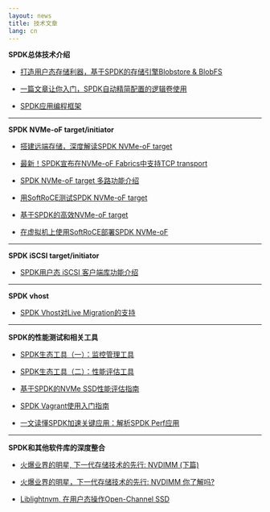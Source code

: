 ```yaml
---
layout: news
title: 技术文章
lang: cn
---
```


**SPDK总体技术介绍**

* [打造用户态存储利器，基于SPDK的存储引擎Blobstore & BlobFS](https://mp.weixin.qq.com/s/jiS3jUNLeL0XzcljF8OhQA)

* [一篇文章让你入门，SPDK自动精简配置的逻辑卷使用](https://mp.weixin.qq.com/s?__biz=MzI3NDA4ODY4MA==&mid=2653334755&idx=1&sn=65adf4f6db28513f30b450c2da0edf7d&chksm=f0cb5b64c7bcd272f4524575737af666c25f6efc9bef5151178bdc59ed5d76c0d85c731dc841&token=431082989&lang=zh_CN#rd)

* [SPDK应用编程框架](https://mp.weixin.qq.com/s?__biz=MzI3NDA4ODY4MA==&mid=2653334735&idx=1&sn=b81c263cffc74cf42338d2edda371d2c&chksm=f0cb5b48c7bcd25e83634357c9dc667f02499e348382e011bac20fbc13f442ac58a1e1799704&token=431082989&lang=zh_CN#rd)

******

**SPDK NVMe-oF target/initiator**

* [搭建远端存储，深度解读SPDK NVMe-oF target](https://mp.weixin.qq.com/s/ohPaxAwmhGtuQQWz--J6WA)

* [最新！SPDK宣布在NVMe-oF Fabrics中支持TCP transport](https://mp.weixin.qq.com/s?__biz=MzI3NDA4ODY4MA==&mid=2653335028&idx=1&sn=7dccf7eef694b974ab841d136b265cde&chksm=f0cb5a73c7bcd365f9d1cece44630c11dda3d537a405f7f91359676f9c1e3fdb9e1ed9f550c9&token=431082989&lang=zh_CN#rd)

* [SPDK NVMe-oF target 多路功能介绍](https://mp.weixin.qq.com/s?__biz=MzI3NDA4ODY4MA==&mid=2653334954&idx=1&sn=7aa90dc8d2660b211cd353118570c8b6&chksm=f0cb5a2dc7bcd33b3dabcf17d2afbdd6c02597f48cbf64ce1f5144720061deff8d6e1d0ed44a&token=431082989&lang=zh_CN#rd)

* [用SoftRoCE测试SPDK NVMe-oF target](https://mp.weixin.qq.com/s?__biz=MzI3NDA4ODY4MA==&mid=2653334844&idx=1&sn=96383bab414ad4e6454c7d98707dc611&chksm=f0cb5abbc7bcd3adf9137b3dd444b5a2f50fcf55ad44cc6a5a8f7fd79f14aebfe954e148c97c&token=431082989&lang=zh_CN#rd)

* [基于SPDK的高效NVMe-oF target](https://mp.weixin.qq.com/s?__biz=MzI3NDA4ODY4MA==&mid=2653334751&idx=1&sn=eb13c596b3e938a093ef9dccc716dd97&chksm=f0cb5b58c7bcd24ee2c9a9d0a648f1dae83ab52d5449291af41655bc485be56f382809975aa7&token=431082989&lang=zh_CN#rd)

* [在虚拟机上使用SoftRoCE部署SPDK NVMe-oF](https://mp.weixin.qq.com/s?__biz=MzI3NDA4ODY4MA==&mid=2653334915&idx=1&sn=196ca1105b9da3b3358caa1d09f0f41f&chksm=f0cb5a04c7bcd31249703bc6ca703133cfb6d58283e4d0c3b00bf4ed4793a5f9f1cae57fda54&token=431082989&lang=zh_CN#rd)

******

**SPDK iSCSI target/initiator**

* [SPDK用户态 iSCSI 客户端库功能介绍](https://mp.weixin.qq.com/s/RHisv2B_9f6Ql5_7iKa_Yw)

******

**SPDK vhost**

* [SPDK Vhost对Live Migration的支持](https://mp.weixin.qq.com/s?__biz=MzI3NDA4ODY4MA==&mid=2653334939&idx=1&sn=012fb74c571aed8093a5a17a38381f8d&chksm=f0cb5a1cc7bcd30a869d87df0e6e7efe2491ec4f3c62eff6d028961e9c6d41d056f00c47c6f9&token=431082989&lang=zh_CN#rd)

******

**SPDK的性能测试和相关工具**

* [SPDK生态工具（一）：监控管理工具](https://mp.weixin.qq.com/s?__biz=MzI3NDA4ODY4MA==&mid=2653334766&idx=1&sn=dd332cc2549231b4e6998937b20de705&chksm=f0cb5b69c7bcd27f1ee55cf7c9c324f44f366d7fabf07e27eb00ecc3e94edb206ed1a7e2e2a1&token=431082989&lang=zh_CN#rd)

* [SPDK生态工具（二）：性能评估工具](https://mp.weixin.qq.com/s?__biz=MzI3NDA4ODY4MA==&mid=2653334791&idx=1&sn=ff411ed6f53524851c0ab76fb11b2858&chksm=f0cb5a80c7bcd396557501eb33ed83fff0a943f93d53f8eb7b766625958958b220cf6b97b7f5&token=431082989&lang=zh_CN#rd)

* [基于SPDK的NVMe SSD性能评估指南](https://mp.weixin.qq.com/s?__biz=MzI3NDA4ODY4MA==&mid=2653334990&idx=1&sn=2b8cc25a6271e96ad0499fa805d34404&chksm=f0cb5a49c7bcd35f0f52da024484769b75be2aefc96de5f8b4ec0266c60fe8c0a8c175331c4f&token=431082989&lang=zh_CN#rd)

* [SPDK Vagrant使用入门指南](https://mp.weixin.qq.com/s?__biz=MzI3NDA4ODY4MA==&mid=2653334821&idx=1&sn=b1032c8960cc66cbee77ed19f70a18af&chksm=f0cb5aa2c7bcd3b4db8389a1ced9d7e0493a868781fe29b26a8f69efa0a3f52e24a925691c86&token=431082989&lang=zh_CN#rd)

* [一文读懂SPDK加速关键应用：解析SPDK Perf应用](https://mp.weixin.qq.com/s?__biz=MzI3NDA4ODY4MA==&mid=2653335061&idx=1&sn=8c2bb8b1bf7d95d7ab3c0cf81bea0136&chksm=f0cb5992c7bcd084c6d1704e26033b7510b4986593b91a45743df2aea39596813511fa4b70ac&token=431082989&lang=zh_CN#rd)

******

**SPDK和其他软件库的深度整合**

* [火爆业界的明星, 下一代存储技术的先行: NVDIMM (下篇)](hhttps://mp.weixin.qq.com/s?__biz=MzI3NDA4ODY4MA)

* [火爆业界的明星，下一代存储技术的先行: NVDIMM 你了解吗?](https://mp.weixin.qq.com/s?__biz=MzI3NDA4ODY4MA)

* [Liblightnvm, 在用户态操作Open-Channel SSD](https://mp.weixin.qq.com/s/wVfVhDvF8b0owlUxNjPLXw)
